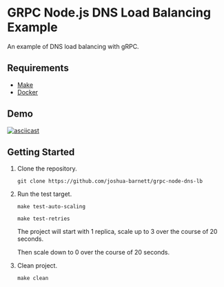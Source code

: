 # GRPC Node.js DNS Load Balancing Example

An example of DNS load balancing with gRPC.

## Requirements

- [Make](https://www.gnu.org/software/make/)
- [Docker](https://docs.docker.com/get-docker/)

## Demo
[![asciicast](https://asciinema.org/a/LpXY8cR0RbbgSeC5T3F6zwXTo.svg)](https://asciinema.org/a/LpXY8cR0RbbgSeC5T3F6zwXTo)

## Getting Started

1. Clone the repository.

    ```shell
    git clone https://github.com/joshua-barnett/grpc-node-dns-lb
    ```

1. Run the test target.

    ```shell
    make test-auto-scaling

    make test-retries
    ```

    The project will start with 1 replica, scale up to 3 over the course of 20 seconds.

    Then scale down to 0 over the course of 20 seconds.

1. Clean project.

    ```shell
    make clean
    ```
